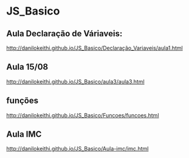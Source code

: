 # JS_Basico
## Aula Declaração de Váriaveis:
http://danilokeithi.github.io/JS_Basico/Declaração_Variaveis/aula1.html

## Aula 15/08
http://danilokeithi.github.io/JS_Basico/aula3/aula3.html

## funções
http://danilokeithi.github.io/JS_Basico/Funcoes/funcoes.html

## Aula IMC
http://danilokeithi.github.io/JS_Basico/Aula-imc/imc.html


